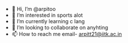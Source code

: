 - 👋 Hi, I’m @arpitoo
- 👀 I’m interested in sports alot
- 🌱 I’m currently learning c lang
- 💞️ I’m looking to collaborate on anyhting
- 📫 How to reach me email- arpitt21@iitk.ac.in

<!---
arpitoo/arpitoo is a ✨ special ✨ repository because its `README.md` (this file) appears on your GitHub profile.
You can click the Preview link to take a look at your changes.
--->
